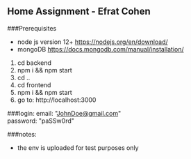 
## Home Assignment - Efrat Cohen

###Prerequisites

- node js version 12+
https://nodejs.org/en/download/
- mongoDB
https://docs.mongodb.com/manual/installation/

1. cd backend
2. npm i && npm start 
3. cd ..
4. cd frontend
5. npm i && npm start 
6. go to: http://localhost:3000

###login: 
    email: "JohnDoe@gmail.com"  
    password: "paSSw0rd"  

###notes:
- the env is uploaded for test purposes only










